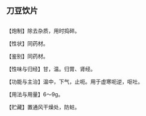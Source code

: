 ## 刀豆饮片

## 

## 

【炮制】除去杂质，用时捣碎。

【性状】同药材。

【鉴别】同药材。

【性味与归经】甘，温。归胃、肾经。

【功能与主治】温中，下气，止呃。用于虚寒呃逆，呕吐。

【用法与用量】6～9g。

【贮藏】置通风干燥处，防蛀。